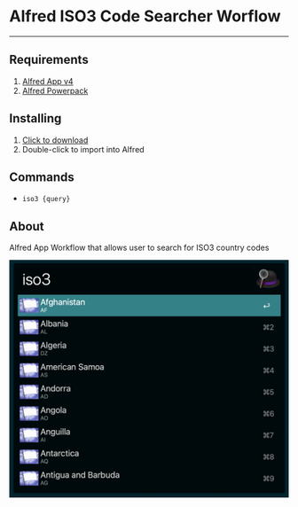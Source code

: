 # Alfred ISO3 Code Searcher Worflow

---

## Requirements

1. [Alfred App v4](http://www.alfredapp.com/#download)
1. [Alfred Powerpack](https://buy.alfredapp.com/)

## Installing

1. [Click to download](https://raw.github.com/adrianolisboa/alfred-iso3-code-searcher/main/ISO3%20Code%20Searcher.alfredworkflow)
1. Double-click to import into Alfred

## Commands

- `iso3 {query}`

## About

Alfred App Workflow that allows user to search for ISO3 country codes

![alfred iso3 code searcher workflow](image.png)
